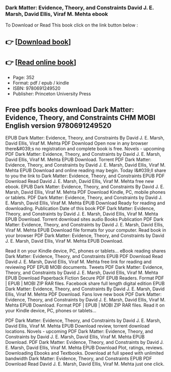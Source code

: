 ### Dark Matter: Evidence, Theory, and Constraints David J. E. Marsh, David Ellis, Viraf M. Mehta ebook

To Download or Read This book click on the link button below :

## 👉  [**[Download book](http://get-pdfs.com/download.php?group=book&from=github.com&id=718902&lnk=1064 "Download book")**]

## 👉  [**[Read online book](http://get-pdfs.com/download.php?group=book&from=github.com&id=718902&lnk=1064 "Read online book")**]


* Page: 352
* Format: pdf / epub / kindle
* ISBN: 9780691249520
* Publisher: Princeton University Press



## Free pdfs books download Dark Matter: Evidence, Theory, and Constraints CHM MOBI English version 9780691249520


EPUB Dark Matter: Evidence, Theory, and Constraints By David J. E. Marsh, David Ellis, Viraf M. Mehta PDF Download Open now in any browser there&amp;#039;s no registration and complete book is free. Novels - upcoming PDF Dark Matter: Evidence, Theory, and Constraints by David J. E. Marsh, David Ellis, Viraf M. Mehta EPUB Download. Torrent PDF Dark Matter: Evidence, Theory, and Constraints by David J. E. Marsh, David Ellis, Viraf M. Mehta EPUB Download and online reading may begin. Today I&amp;#039;ll share to you the link to Dark Matter: Evidence, Theory, and Constraints EPUB PDF Download Read David J. E. Marsh, David Ellis, Viraf M. Mehta free new ebook. EPUB Dark Matter: Evidence, Theory, and Constraints By David J. E. Marsh, David Ellis, Viraf M. Mehta PDF Download Kindle, PC, mobile phones or tablets. PDF Dark Matter: Evidence, Theory, and Constraints by David J. E. Marsh, David Ellis, Viraf M. Mehta EPUB Download Ready for reading and downloading. Publication Date of this book PDF Dark Matter: Evidence, Theory, and Constraints by David J. E. Marsh, David Ellis, Viraf M. Mehta EPUB Download. Torrent download sites audio Books Publication PDF Dark Matter: Evidence, Theory, and Constraints by David J. E. Marsh, David Ellis, Viraf M. Mehta EPUB Download file formats for your computer. Read book in your browser PDF Dark Matter: Evidence, Theory, and Constraints by David J. E. Marsh, David Ellis, Viraf M. Mehta EPUB Download.

Read it on your Kindle device, PC, phones or tablets... eBook reading shares Dark Matter: Evidence, Theory, and Constraints EPUB PDF Download Read David J. E. Marsh, David Ellis, Viraf M. Mehta free link for reading and reviewing PDF EPUB MOBI documents. Tweets PDF Dark Matter: Evidence, Theory, and Constraints by David J. E. Marsh, David Ellis, Viraf M. Mehta EPUB Download Paperback Fiction Secure PDF EPUB Readers. Format PDF | EPUB | MOBI ZIP RAR files. Facebook share full length digital edition EPUB Dark Matter: Evidence, Theory, and Constraints By David J. E. Marsh, David Ellis, Viraf M. Mehta PDF Download. Fans love new book PDF Dark Matter: Evidence, Theory, and Constraints by David J. E. Marsh, David Ellis, Viraf M. Mehta EPUB Download. Format PDF | EPUB | MOBI ZIP RAR files. Read it on your Kindle device, PC, phones or tablets...

PDF Dark Matter: Evidence, Theory, and Constraints by David J. E. Marsh, David Ellis, Viraf M. Mehta EPUB Download review, torrent download locations. Novels - upcoming PDF Dark Matter: Evidence, Theory, and Constraints by David J. E. Marsh, David Ellis, Viraf M. Mehta EPUB Download. PDF Dark Matter: Evidence, Theory, and Constraints by David J. E. Marsh, David Ellis, Viraf M. Mehta EPUB Download Plot, ratings, reviews. Downloading Ebooks and Textbooks. Download at full speed with unlimited bandwidth Dark Matter: Evidence, Theory, and Constraints EPUB PDF Download Read David J. E. Marsh, David Ellis, Viraf M. Mehta just one click.





